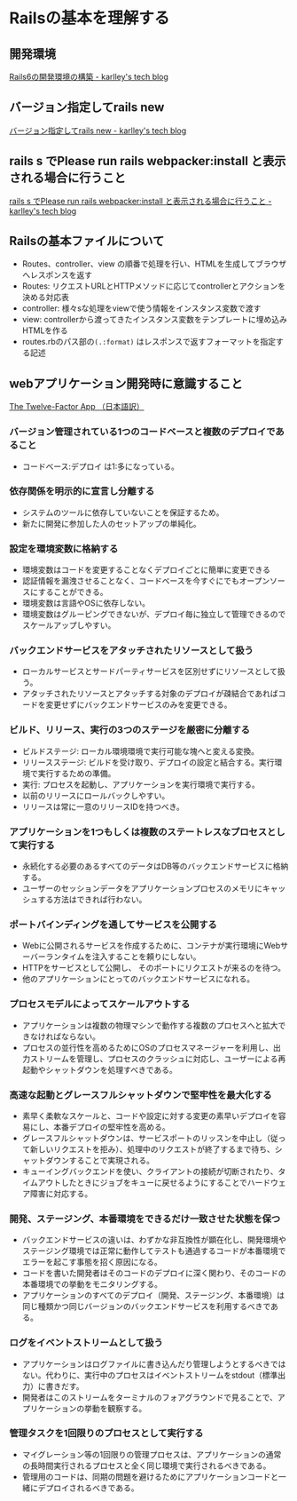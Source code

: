 # Railsの基本を理解する

## 開発環境

[Rails6の開発環境の構築 \- karlley's tech blog](https://karlley.hatenablog.jp/entry/2022/06/28/000000)

## バージョン指定してrails new

[バージョン指定してrails new \- karlley's tech blog](https://karlley.hatenablog.jp/entry/2022/06/29/094934)

## rails s でPlease run rails webpacker:install と表示される場合に行うこと

[rails s でPlease run rails webpacker:install と表示される場合に行うこと \- karlley's tech blog](https://karlley.hatenablog.jp/entry/2022/06/29/095327)

## Railsの基本ファイルについて

* Routes、controller、view の順番で処理を行い、HTMLを生成してブラウザへレスポンスを返す
* Routes: リクエストURLとHTTPメソッドに応じてcontrollerとアクションを決める対応表
* controller: 様々sな処理をviewで使う情報をインスタンス変数で渡す
* view: controllerから渡ってきたインスタンス変数をテンプレートに埋め込みHTMLを作る
* routes.rbのパス部の`(.:format)` はレスポンスで返すフォーマットを指定する記述

## webアプリケーション開発時に意識すること

[The Twelve\-Factor App （日本語訳）](https://12factor.net/ja/)

### バージョン管理されている1つのコードベースと複数のデプロイであること

* コードベース:デプロイ は1:多になっている。

### 依存関係を明示的に宣言し分離する

* システムのツールに依存していないことを保証するため。
* 新たに開発に参加した人のセットアップの単純化。

###  設定を環境変数に格納する

* 環境変数はコードを変更することなくデプロイごとに簡単に変更できる
* 認証情報を漏洩させることなく、コードベースを今すぐにでもオープンソースにすることができる。
* 環境変数は言語やOSに依存しない。
* 環境変数はグルーピングできないが、デプロイ毎に独立して管理できるのでスケールアップしやすい。

### バックエンドサービスをアタッチされたリソースとして扱う

* ローカルサービスとサードパーティサービスを区別せずにリソースとして扱う。
* アタッチされたリソースとアタッチする対象のデプロイが疎結合であればコードを変更せずにバックエンドサービスのみを変更できる。

### ビルド、リリース、実行の3つのステージを厳密に分離する

* ビルドステージ: ローカル環境環境で実行可能な塊へと変える変換。
* リリースステージ: ビルドを受け取り、デプロイの設定と結合する。実行環境で実行するための準備。
* 実行: プロセスを起動し、アプリケーションを実行環境で実行する。
* 以前のリリースにロールバックしやすい。
* リリースは常に一意のリリースIDを持つべき。

### アプリケーションを1つもしくは複数のステートレスなプロセスとして実行する

* 永続化する必要のあるすべてのデータはDB等のバックエンドサービスに格納する。
* ユーザーのセッションデータをアプリケーションプロセスのメモリにキャッシュする方法はできれば行わない。

### ポートバインディングを通してサービスを公開する

* Webに公開されるサービスを作成するために、コンテナが実行環境にWebサーバーランタイムを注入することを頼りにしない。
* HTTPをサービスとして公開し、 そのポートにリクエストが来るのを待つ。
* 他のアプリケーションにとってのバックエンドサービスになれる。

### プロセスモデルによってスケールアウトする

* アプリケーションは複数の物理マシンで動作する複数のプロセスへと拡大できなければならない。
* プロセスの並行性を高めるためにOSのプロセスマネージャーを利用し、出力ストリームを管理し、プロセスのクラッシュに対応し、ユーザーによる再起動やシャットダウンを処理すべきである。

### 高速な起動とグレースフルシャットダウンで堅牢性を最大化する

* 素早く柔軟なスケールと、コードや設定に対する変更の素早いデプロイを容易にし、本番デプロイの堅牢性を高める。
* グレースフルシャットダウンは、サービスポートのリッスンを中止し（従って新しいリクエストを拒み）、処理中のリクエストが終了するまで待ち、シャットダウンすることで実現される。
* キューイングバックエンドを使い、クライアントの接続が切断されたり、タイムアウトしたときにジョブをキューに戻せるようにすることでハードウェア障害に対応する。

### 開発、ステージング、本番環境をできるだけ一致させた状態を保つ

* バックエンドサービスの違いは、わずかな非互換性が顕在化し、開発環境やステージング環境では正常に動作してテストも通過するコードが本番環境でエラーを起こす事態を招く原因になる。
* コードを書いた開発者はそのコードのデプロイに深く関わり、そのコードの本番環境での挙動をモニタリングする。
* アプリケーションのすべてのデプロイ（開発、ステージング、本番環境）は同じ種類かつ同じバージョンのバックエンドサービスを利用するべきである。

### ログをイベントストリームとして扱う

* アプリケーションはログファイルに書き込んだり管理しようとするべきではない。代わりに、実行中のプロセスはイベントストリームをstdout（標準出力）に書きだす。
* 開発者はこのストリームをターミナルのフォアグラウンドで見ることで、アプリケーションの挙動を観察する。

### 管理タスクを1回限りのプロセスとして実行する

* マイグレーション等の1回限りの管理プロセスは、アプリケーションの通常の長時間実行されるプロセスと全く同じ環境で実行されるべきである。
* 管理用のコードは、同期の問題を避けるためにアプリケーションコードと一緒にデプロイされるべきである。





